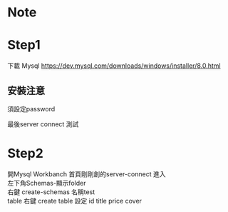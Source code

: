Note 
===   

Step1
=== 
下載 Mysql https://dev.mysql.com/downloads/windows/installer/8.0.html   

## 安裝注意  
  須設定password  
  
  最後server connect 測試  
  
Step2
===
開Mysql Workbanch 首頁剛剛創的server-connect 進入  
左下角Schemas-顯示folder  
右鍵 create-schemas 名稱test  
table 右鍵 create table 設定 id title price cover  

 
